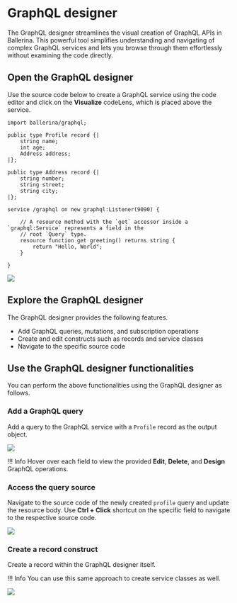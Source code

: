 # GraphQL designer

The GraphQL designer streamlines the visual creation of GraphQL APIs in Ballerina. This powerful tool simplifies understanding and navigating of complex GraphQL services and lets you browse through them effortlessly without examining the code directly.

## Open the GraphQL designer 

Use the source code below to create a GraphQL service using the code editor and click on the **Visualize** codeLens, which is placed above the service. 

```ballerina
import ballerina/graphql;

public type Profile record {|
    string name;
    int age;
    Address address;
|};

public type Address record {|
    string number;
    string street;
    string city;
|};

service /graphql on new graphql:Listener(9090) {

    // A resource method with the `get` accessor inside a `graphql:Service` represents a field in the
    // root `Query` type.
    resource function get greeting() returns string {
        return "Hello, World";
    }

}
```

<img src="https://wso2.com/ballerina/vscode/docs/img/visual-programming/graphql-designer/visualize.gif" class="cInlineImage-full"/>

## Explore the GraphQL designer 

The GraphQL designer provides the following features.

- Add GraphQL queries, mutations, and subscription operations
- Create and edit constructs such as records and service classes
- Navigate to the specific source code

## Use the GraphQL designer functionalities

You can perform the above functionalities using the GraphQL designer as follows.

### Add a GraphQL query

Add a query to the GraphQL service with a `Profile` record as the output object.

<img src="https://wso2.com/ballerina/vscode/docs/img/visual-programming/graphql-designer/query-creation.gif" class="cInlineImage-full"/>

!!! Info
    Hover over each field to view the provided **Edit**, **Delete**, and **Design** GraphQL operations. 

### Access the query source

Navigate to the source code of the newly created `profile` query and update the resource body. Use **Ctrl + Click** shortcut on the specific field to navigate to the respective source code. 

<img src="https://wso2.com/ballerina/vscode/docs/img/visual-programming/graphql-designer/navigate.gif" class="cInlineImage-full"/>

### Create a record construct

Create a record within the GraphQL designer itself.

!!! Info
    You can use this same approach to create service classes as well.

<img src="https://wso2.com/ballerina/vscode/docs/img/visual-programming/graphql-designer/add-new-construct.gif" class="cInlineImage-full"/>
